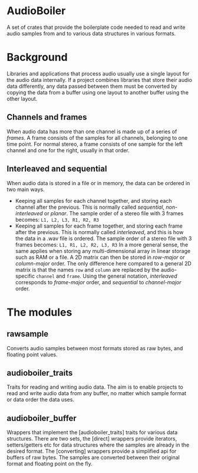 # AudioBoiler

A set of crates that provide the boilerplate code needed to read and write audio samples
from and to various data structures in various formats.

# Background
Libraries and applications that process audio usually use
a single layout for the audio data internally.
If a project combines libraries that store their audio data differently,
any data passed between them must be converted
by copying the data from a buffer using one layout
to another buffer using the other layout.

## Channels and frames
When audio data has more than one channel is made up of a series of _frames_.
A frame consists of the samples for all channels, belonging to one time point.
For normal stereo, a frame consists of one sample for the left channel
and one for the right, usually in that order.

## Interleaved and sequential
When audio data is stored in a file or in memory,
the data can be ordered in two main ways.
- Keeping all samples for each channel together,
  and storing each channel after the previous.
  This is normally called _sequential_, _non-interleaved_ or _planar_.
  The sample order of a stereo file with 3 frames becomes:
  `L1, L2, L3, R1, R2, R3`
- Keeping all samples for each frame together,
  and storing each frame after the previous.
  This is normally called _interleaved_, and this is how the data in a .wav file is ordered.
  The sample order of a stereo file with 3 frames becomes:
  `L1, R1, L2, R2, L3, R3`
In a more general sense, the same applies when storing
any multi-dimensional array in linear storage such as RAM or a file.
A 2D matrix can then be stored in _row-major_ or _column-major_ order.
The only difference here compared to a general 2D matrix is that the names `row` and `column`
are replaced by the audio-specific `channel` and `frame`.
Using the general notation, _interleaved_ corresponds to _frame-major_ order,
and _sequential_ to _channel-major_ order.

# The modules
## rawsample
Converts audio samples between most formats stored as raw bytes, and floating point values.

## audioboiler_traits
Traits for reading and writing audio data. The aim is to enable projects to
read and write audio data from any buffer, no matter which sample format or
data order the data uses.  

## audioboiler_buffer
Wrappers that implement the [audioboiler_traits] traits for
various data structures.
There are two sets, the [direct] wrappers provide iterators, setters/getters etc
for data structures where the samples are already in the desired format.
The [converting] wrappers provide a simplified api for buffers of raw bytes.
The samples are converted between their original format and floating point
on the fly. 


